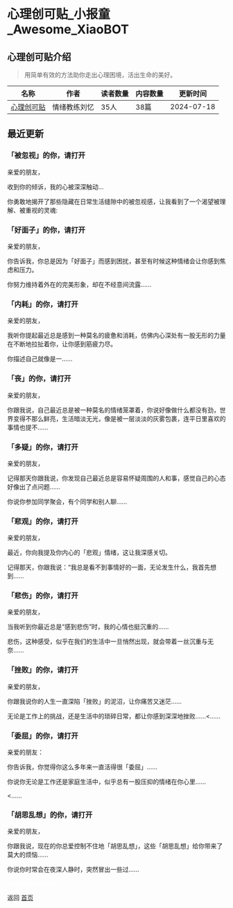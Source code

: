 # 心理创可贴_小报童_Awesome_XiaoBOT

## 心理创可贴介绍
> 用简单有效的方法助你走出心理困境，活出生命的美好。  
  


|名称|作者|读者数量|内容数量|更新时间|
|---|---|---|---|---|
|[心理创可贴](https://xiaobot.net/p/qingxu100?refer=0b133df9-27dc-423b-8101-639049001c13)|情绪教练刘忆|35人|38篇|2024-07-18|

## 最近更新
### 「被忽视」的你，请打开

亲爱的朋友，

收到你的倾诉，我的心被深深触动…

你勇敢地揭开了那些隐藏在日常生活缝隙中的被忽视感，让我看到了一个渴望被理解、被重视的灵魂:

### 「好面子」的你，请打开

亲爱的朋友，

你告诉我，你总是因为「好面子」而感到困扰，甚至有时候这种情绪会让你感到焦虑和压力。

你努力维持着外在的完美形象，却在不经意间流露......

### 「内耗」的你，请打开

亲爱的朋友，

我听你提起最近总是感到一种莫名的疲惫和消耗，仿佛内心深处有一股无形的力量在不断地拉扯着你，让你感到筋疲力尽。

你描述自己就像是一......

### 「丧」的你，请打开

亲爱的朋友，

你跟我说，自己最近总是被一种莫名的情绪笼罩着，你说好像做什么都没有劲，世界变得不那么鲜亮，生活暗淡无光，像是被一层淡淡的灰雾包裹，连平日里喜欢的事情也提不......

### 「多疑」的你，请打开

亲爱的朋友，

记得那天你跟我说，你发现自己最近总是容易怀疑周围的人和事，感觉自己的心态好像出了点问题……

你说你参加同学聚会，有个同学和别人聊......

### 「悲观」的你，请打开

亲爱的朋友，

最近，你向我提及你内心的「悲观」情绪，这让我深感关切。

记得那天，你跟我说：“我总是看不到事情好的一面，无论发生什么，我首先想到......

### 「悲伤」的你，请打开

亲爱的朋友，

当我听到你最近总是“感到悲伤”时，我的心情也挺沉重的……

悲伤，这种感受，似乎在我们的生活中一旦悄然出现，就会带着一丝沉重与无奈......

### 「挫败」的你，请打开

亲爱的朋友，

你跟我说你的人生一直深陷「挫败」的泥沼，让你痛苦又迷茫……

无论是工作上的挑战，还是生活中的琐碎日常，都让你感到深深地挫败……<......

### 「委屈」的你，请打开

亲爱的朋友：

你告诉我，你觉得你这么多年来一直活得很「委屈」……

你说你无论是工作还是家庭生活中，似乎总有一股压抑的情绪在你心里……

<......

### 「胡思乱想」的你，请打开

亲爱的朋友，

你跟我说，现在的你总爱控制不住地「胡思乱想」，这些「胡思乱想」给你带来了莫大的烦恼……

你说你时常会在夜深人静时，突然冒出一些过......


<a href="https://github.com/Reno9527/awesome-xiaobot" style="color: white; text-decoration: none;">awesome-xiaobot</a>

返回 [首页](../README.md)
